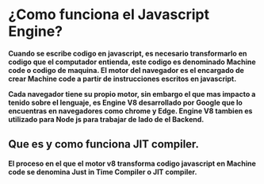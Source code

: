 # ¿Como funciona el Javascript Engine?

**Cuando se escribe codigo en javascript, es necesario transformarlo en codigo que el computador entienda, este codigo es denominado Machine code o codigo de maquina. El motor del navegador es el encargado de crear Machine code a partir de instrucciones escritos en javascript.**

**Cada navegador tiene su propio motor, sin embargo el que mas impacto a tenido sobre el lenguaje, es Engine V8 desarrollado por Google que lo encuentras en navegadores como chrome y Edge. Engine V8 tambien es utilizado para Node js para trabajar de lado de el Backend.**

## Que es y como funciona JIT compiler.

**El proceso en el que el motor v8 transforma codigo javascript en Machine code se denomina Just in Time Compiler o JIT compiler.**

[](./images/jit-compiler.jpg)